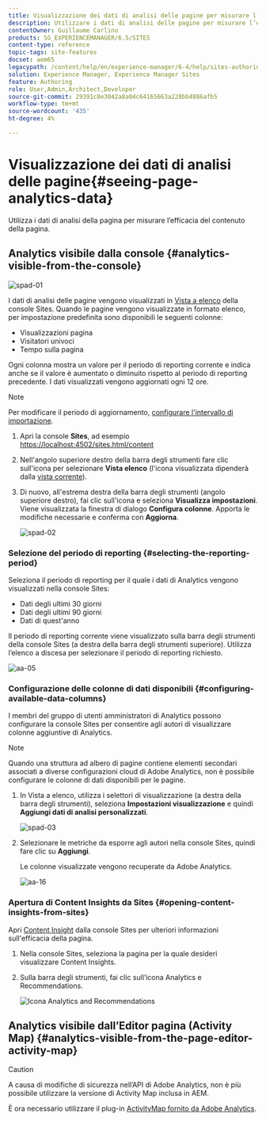 ```yaml
---
title: Visualizzazione dei dati di analisi delle pagine per misurare l’efficacia del contenuto di una pagina
description: Utilizzare i dati di analisi delle pagine per misurare l’efficacia del contenuto delle pagine
contentOwner: Guillaume Carlino
products: SG_EXPERIENCEMANAGER/6.5/SITES
content-type: reference
topic-tags: site-features
docset: aem65
legacypath: /content/help/en/experience-manager/6-4/help/sites-authoring/pa-using.html
solution: Experience Manager, Experience Manager Sites
feature: Authoring
role: User,Admin,Architect,Developer
source-git-commit: 29391c8e3042a8a04c64165663a228bb4886afb5
workflow-type: tm+mt
source-wordcount: '435'
ht-degree: 4%

---
```


# Visualizzazione dei dati di analisi delle pagine{#seeing-page-analytics-data}

Utilizza i dati di analisi della pagina per misurare l’efficacia del contenuto della pagina.

## Analytics visibile dalla console {#analytics-visible-from-the-console}

![spad-01](assets/spad-01.png)

I dati di analisi delle pagine vengono visualizzati in [Vista a elenco](/help/sites-authoring/basic-handling.md#list-view) della console Sites. Quando le pagine vengono visualizzate in formato elenco, per impostazione predefinita sono disponibili le seguenti colonne:

* Visualizzazioni pagina
* Visitatori univoci
* Tempo sulla pagina

Ogni colonna mostra un valore per il periodo di reporting corrente e indica anche se il valore è aumentato o diminuito rispetto al periodo di reporting precedente. I dati visualizzati vengono aggiornati ogni 12 ore.

>[!NOTE]
>
>Per modificare il periodo di aggiornamento, [configurare l&#39;intervallo di importazione](/help/sites-administering/adobeanalytics-connect.md#configuring-the-import-interval).

1. Apri la console **Sites**, ad esempio [https://localhost:4502/sites.html/content](https://localhost:4502/sites.html/content)
1. Nell&#39;angolo superiore destro della barra degli strumenti fare clic sull&#39;icona per selezionare **Vista elenco** (l&#39;icona visualizzata dipenderà dalla [vista corrente](/help/sites-authoring/basic-handling.md#viewing-and-selecting-resources)).

1. Di nuovo, all&#39;estrema destra della barra degli strumenti (angolo superiore destro), fai clic sull&#39;icona e seleziona **Visualizza impostazioni**. Viene visualizzata la finestra di dialogo **Configura colonne**. Apporta le modifiche necessarie e conferma con **Aggiorna**.

   ![spad-02](assets/spad-02.png)

### Selezione del periodo di reporting {#selecting-the-reporting-period}

Seleziona il periodo di reporting per il quale i dati di Analytics vengono visualizzati nella console Sites:

* Dati degli ultimi 30 giorni
* Dati degli ultimi 90 giorni
* Dati di quest&#39;anno

Il periodo di reporting corrente viene visualizzato sulla barra degli strumenti della console Sites (a destra della barra degli strumenti superiore). Utilizza l’elenco a discesa per selezionare il periodo di reporting richiesto.

![aa-05](assets/aa-05.png)

### Configurazione delle colonne di dati disponibili {#configuring-available-data-columns}

I membri del gruppo di utenti amministratori di Analytics possono configurare la console Sites per consentire agli autori di visualizzare colonne aggiuntive di Analytics.

>[!NOTE]
>
>Quando una struttura ad albero di pagine contiene elementi secondari associati a diverse configurazioni cloud di Adobe Analytics, non è possibile configurare le colonne di dati disponibili per le pagine.

1. In Vista a elenco, utilizza i selettori di visualizzazione (a destra della barra degli strumenti), seleziona **Impostazioni visualizzazione** e quindi **Aggiungi dati di analisi personalizzati**.

   ![spad-03](assets/spad-03.png)

1. Selezionare le metriche da esporre agli autori nella console Sites, quindi fare clic su **Aggiungi**.

   Le colonne visualizzate vengono recuperate da Adobe Analytics.

   ![aa-16](assets/aa-16.png)

### Apertura di Content Insights da Sites {#opening-content-insights-from-sites}

Apri [Content Insight](/help/sites-authoring/content-insights.md) dalla console Sites per ulteriori informazioni sull&#39;efficacia della pagina.

1. Nella console Sites, seleziona la pagina per la quale desideri visualizzare Content Insights.
1. Sulla barra degli strumenti, fai clic sull’icona Analytics e Recommendations.

   ![Icona Analytics and Recommendations](do-not-localize/chlimage_1-14.png)

## Analytics visibile dall’Editor pagina (Activity Map) {#analytics-visible-from-the-page-editor-activity-map}

>[!CAUTION]
>
>A causa di modifiche di sicurezza nell’API di Adobe Analytics, non è più possibile utilizzare la versione di Activity Map inclusa in AEM.
>
>È ora necessario utilizzare il plug-in [ActivityMap fornito da Adobe Analytics](https://experienceleague.adobe.com/docs/analytics/analyze/activity-map/getting-started/get-started-users/activitymap-install.html?lang=it).
